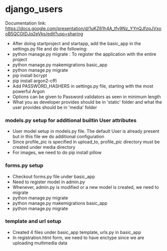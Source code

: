 # django_users

Documentation link: https://docs.google.com/presentation/d/1uKZ61h4A_tfv9Nz_YYnQJfzpJVxooB5QCGtDJq2eVks/edit?usp=sharing

* After doing startproject and startapp, add the basic_app in the settings.py file and do the following:
* python manage.py migrate : To register the application with the entire project
* python manage.py makemigrations basic_app
* python manage.py migrate 
* pip install bcrypt
* pip install argon2-cffi
* Add PASSWORD_HASHERS in settings.py file, starting with the most powerful Argon
* Options can be given to Password validators as seen in minimum length
* What you as developer provides should be in 'static' folder and what the user provides should be in 'media' folder

### models.py setup for additional builtin User attributes
* User model setup in models.py file. The default User is already present but in this file we do additional configuration
* Since profile_pic is specified in upload_to, profile_pic directory must be created under media directory
* For images, we need to do pip install pillow

### forms.py setup
* Checkout forms.py file under basic_app 
* Need to register model in admin.py
* Whenever, admin.py is modified or a new model is created, we need to migrate
* python manage.py migrate
* python manage.py makemigrations basic_app
* python manage.py migrate

### template and url setup 
* Created 4 files under basic_app template, urls.py in basic_app
* In registration.html form, we need to have enctype since we are uploading multimedia data